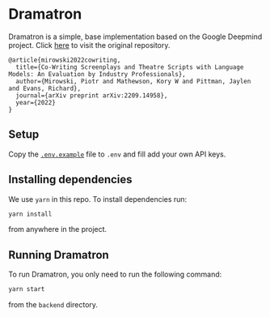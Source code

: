 # Dramatron

Dramatron is a simple, base implementation based on the Google Deepmind project. Click [here](https://github.com/google-deepmind/dramatron) to visit the original repository.

```
@article{mirowski2022cowriting,
  title={Co-Writing Screenplays and Theatre Scripts with Language Models: An Evaluation by Industry Professionals},
  author={Mirowski, Piotr and Mathewson, Kory W and Pittman, Jaylen and Evans, Richard},
  journal={arXiv preprint arXiv:2209.14958},
  year={2022}
}
```

## Setup

Copy the [`.env.example`](./backend/.env.example) file to `.env` and fill add your own API keys.

## Installing dependencies

We use `yarn` in this repo. To install dependencies run:

```bash
yarn install
```

from anywhere in the project.

## Running Dramatron

To run Dramatron, you only need to run the following command:

```bash
yarn start
```

from the `backend` directory.
